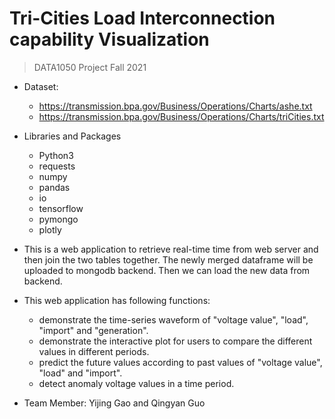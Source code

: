 # Tri-Cities Load Interconnection capability Visualization
> DATA1050 Project Fall 2021

- Dataset: 
	- https://transmission.bpa.gov/Business/Operations/Charts/ashe.txt
	- https://transmission.bpa.gov/Business/Operations/Charts/triCities.txt

- Libraries and Packages
	- Python3
	- requests
	- numpy
	- pandas
	- io 
	- tensorflow
	- pymongo
	- plotly

- This is a web application to retrieve real-time time from web server and then join the two tables together. The newly merged dataframe will be uploaded to mongodb backend. Then we can load the new data from backend.

- This web application has following functions: 
	- demonstrate the time-series waveform of "voltage value", "load", "import" and "generation".
	- demonstrate the  interactive plot for users to compare the different values in different periods.
	- predict the future values according to past values of "voltage value", "load" and "import".
	- detect anomaly voltage values in a time period.
	
- Team Member: Yijing Gao and Qingyan Guo
